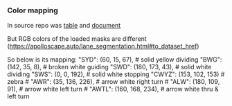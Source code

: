 ### Color mapping

In source repo was [table](https://github.com/ApolloScapeAuto/dataset-api/blob/master/lane_segmentation/helpers/laneMarkDetection.py) and [document](https://github.com/ApolloScapeAuto/dataset-api/blob/0afec45a123d04a6e0dbead0345c307ed7dc4482/lane_segmentation/LanemarkDiscription.pdf)

But RGB colors of the loaded masks are different (https://apolloscape.auto/lane_segmentation.html#to_dataset_href)

So below is its mapping:
    "SYD": (60, 15, 67),  # solid yellow dividing
    "BWG": (142, 35, 8),  # broken white guiding
    "SWD": (180, 173, 43),  # solid white dividing
    "SWS": (0, 0, 192),  # solid white stopping
    "CWYZ": (153, 102, 153)  # zebra
    # "AWR": (35, 136, 226),      # arrow white right turn
    # "ALW": (180, 109, 91),      # arrow white left turn
    # "AWTL": (160, 168, 234),    # arrow white thru & left turn
